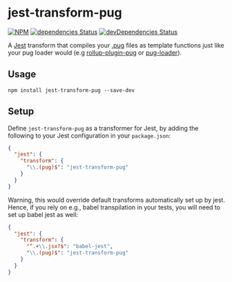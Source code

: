 # jest-transform-pug

[![NPM](https://img.shields.io/npm/v/jest-transform-pug.svg)](https://www.npmjs.com/package/jest-transform-pug)
[![dependencies Status](https://david-dm.org/QuentinRoy/jest-transform-pug/status.svg)](https://david-dm.org/QuentinRoy/jest-transform-pug)
[![devDependencies Status](https://david-dm.org/QuentinRoy/jest-transform-pug/dev-status.svg)](https://david-dm.org/QuentinRoy/jest-transform-pug?type=dev)

A [Jest](https://github.com/facebook/jest) transform that compiles your
[.pug](https://github.com/pugjs/pug) files as template functions just like your
pug loader would (e.g [rollup-plugin-pug](https://github.com/aMarCruz/rollup-plugin-pug)
or [pug-loader](https://github.com/pugjs/pug-loader)).

## Usage

```
npm install jest-transform-pug --save-dev
```

## Setup

Define `jest-transform-pug` as a transformer for Jest, by adding
the following to your Jest configuration in your `package.json`:

```json
{
  "jest": {
    "transform": {
      "\\.(pug)$": "jest-transform-pug"
    }
  }
}
```

Warning, this would override default transforms automatically set up by jest.
Hence, if you rely on e.g., babel transpilation in your tests, you will need
to set up babel jest as well:

```json
{
  "jest": {
    "transform": {
      "^.+\\.jsx?$": "babel-jest",
      "\\.(pug)$": "jest-transform-pug"
    }
  }
}
```
